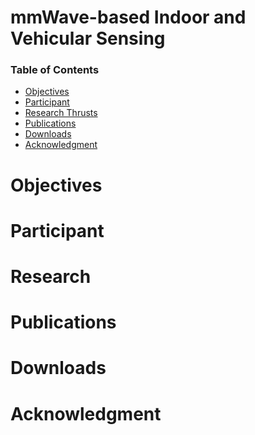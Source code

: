

<div class='page_head'>
 <h1 class='page_title'> mmWave-based Indoor and Vehicular Sensing </h1>


<h3>Table of Contents </h3>
  <ul>
    <li><a href="#intro">Objectives</a></li>
    <li><a href="#methods">Participant</a></li>
    <li><a href="#results">Research Thrusts</a></li>
    <li><a href="#results">Publications</a></li>
    <li><a href="#results">Downloads</a></li>
    <li><a href="#results">Acknowledgment</a></li>
  </ul>
</div>

<h1> Objectives </h1>
<h1> Participant </h1>
<h1> Research </h1>
<h1> Publications </h1>
<h1> Downloads </h1>
<h1> Acknowledgment </h1>
